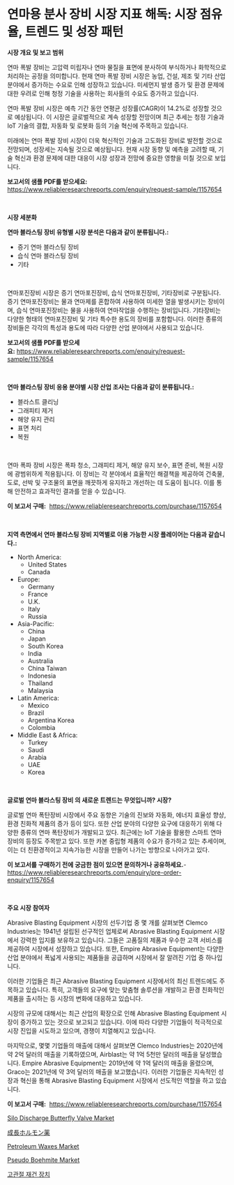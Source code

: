 <p><h1>연마용 분사 장비 시장 지표 해독: 시장 점유율, 트렌드 및 성장 패턴</h1></p><p><strong>시장 개요 및 보고 범위</strong></p>
<p><p>연마 폭발 장비는 고압력 미립자나 연마 물질을 표면에 분사하여 부식하거나 화학적으로 처리하는 공정을 의미합니다. 현재 연마 폭발 장비 시장은 농업, 건설, 제조 및 기타 산업 분야에서 증가하는 수요로 인해 성장하고 있습니다. 미세먼지 발생 증가 및 환경 문제에 대한 우려로 인해 청정 기술을 사용하는 회사들의 수요도 증가하고 있습니다.</p><p>연마 폭발 장비 시장은 예측 기간 동안 연평균 성장률(CAGR)이 14.2%로 성장할 것으로 예상됩니다. 이 시장은 글로벌적으로 계속 성장할 전망이며 최근 추세는 청정 기술과 IoT 기술의 결합, 자동화 및 로봇화 등의 기술 혁신에 주목하고 있습니다.</p><p>미래에는 연마 폭발 장비 시장이 더욱 혁신적인 기술과 고도화된 장비로 발전할 것으로 전망되며, 성장세는 지속될 것으로 예상됩니다. 현재 시장 동향 및 예측을 고려할 때, 기술 혁신과 환경 문제에 대한 대응이 시장 성장과 전망에 중요한 영향을 미칠 것으로 보입니다.</p></p>
<p><strong>보고서의 샘플 PDF를 받으세요:</strong> <a href="https://www.reliableresearchreports.com/enquiry/request-sample/1157654">https://www.reliableresearchreports.com/enquiry/request-sample/1157654</a></p>
<p>&nbsp;</p>
<p><strong>시장 세분화</strong></p>
<p><strong>연마 블라스팅 장비 유형별 시장 분석은 다음과 같이 분류됩니다.:</strong></p>
<p><ul><li>증기 연마 블라스팅 장비</li><li>습식 연마 블라스팅 장비</li><li>기타</li></ul></p>
<p>&nbsp;</p>
<p><p>연마포진장비 시장은 증기 연마포진장비, 습식 연마포진장비, 기타장비로 구분됩니다. 증기 연마포진장비는 물과 연마제를 혼합하여 사용하여 미세한 열을 발생시키는 장비이며, 습식 연마포진장비는 물을 사용하여 연마작업을 수행하는 장비입니다. 기타장비는 다양한 형태의 연마포진장비 및 기타 특수한 용도의 장비를 포함합니다. 이러한 종류의 장비들은 각각의 특성과 용도에 따라 다양한 산업 분야에서 사용되고 있습니다.</p></p>
<p><strong>보고서의 샘플 PDF를 받으세요:</strong>&nbsp;<a href="https://www.reliableresearchreports.com/enquiry/request-sample/1157654">https://www.reliableresearchreports.com/enquiry/request-sample/1157654</a></p>
<p>&nbsp;</p>
<p><strong> 연마 블라스팅 장비 응용 분야별 시장 산업 조사는 다음과 같이 분류됩니다.:</strong></p>
<p><ul><li>블라스트 클리닝</li><li>그래피티 제거</li><li>해양 유지 관리</li><li>표면 처리</li><li>복원</li></ul></p>
<p>&nbsp;</p>
<p><p>연마 폭파 장비 시장은 폭파 청소, 그래피티 제거, 해양 유지 보수, 표면 준비, 복원 시장에 광범위하게 적용됩니다. 이 장비는 각 분야에서 효율적인 해결책을 제공하여 건축물, 도로, 선박 및 구조물의 표면을 깨끗하게 유지하고 개선하는 데 도움이 됩니다. 이를 통해 안전하고 효과적인 결과를 얻을 수 있습니다.</p></p>
<p><strong>이 보고서 구매:</strong>&nbsp; <a href="https://www.reliableresearchreports.com/purchase/1157654">https://www.reliableresearchreports.com/purchase/1157654</a></p>
<p>&nbsp;</p>
<p><strong>지역 측면에서 연마 블라스팅 장비 지역별로 이용 가능한 시장 플레이어는 다음과 같습니다.:</strong></p>
<p><ul>
    <li>
        North America:
        <ul>
            <li>United States</li>
            <li>Canada</li>
        </ul>
    </li>
    <li>
        Europe:
        <ul>
            <li>Germany</li>
            <li>France</li>
            <li>U.K.</li>
            <li>Italy</li>
            <li>Russia</li>
        </ul>
    </li>
    <li>
        Asia-Pacific:
        <ul>
            <li>China</li>
            <li>Japan</li>
            <li>South Korea</li>
            <li>India</li>
            <li>Australia</li>
            <li>China Taiwan</li>
            <li>Indonesia</li>
            <li>Thailand</li>
            <li>Malaysia</li>
        </ul>
    </li>
    <li>
        Latin America:
        <ul>
            <li>Mexico</li>
            <li>Brazil</li>
            <li>Argentina Korea</li>
            <li>Colombia</li>
        </ul>
    </li>
    <li>
        Middle East & Africa:
        <ul>
            <li>Turkey</li>
            <li>Saudi</li>
            <li>Arabia</li>
            <li>UAE</li>
            <li>Korea</li>
        </ul>
    </li>
    </ul></p>
<p>&nbsp;</p>
<p><strong>글로벌 연마 블라스팅 장비 의 새로운 트렌드는 무엇입니까? 시장?</strong></p>
<p><p>글로벌 연마 폭탄장비 시장에서 주요 동향은 기술의 진보와 자동화, 에너지 효율성 향상, 환경 친화적 제품의 증가 등이 있다. 또한 산업 분야의 다양한 요구에 대응하기 위해 다양한 종류의 연마 폭탄장비가 개발되고 있다. 최근에는 IoT 기술을 활용한 스마트 연마 장비의 등장도 주목받고 있다. 또한 카본 중립형 제품의 수요가 증가하고 있는 추세이며, 이는 더 친환경적이고 지속가능한 시장을 만들어 나가는 방향으로 나아가고 있다.</p></p>
<p><strong>이 보고서를 구매하기 전에 궁금한 점이 있으면 문의하거나 공유하세요.</strong>- <a href="https://www.reliableresearchreports.com/enquiry/pre-order-enquiry/1157654">https://www.reliableresearchreports.com/enquiry/pre-order-enquiry/1157654</a></p>
<p>&nbsp;</p>
<p><strong>주요 시장 참여자</strong></p>
<p><p>Abrasive Blasting Equipment 시장의 선두기업 중 몇 개를 살펴보면 Clemco Industries는 1941년 설립된 선구적인 업체로써 Abrasive Blasting Equipment 시장에서 강력한 입지를 보유하고 있습니다. 그들은 고품질의 제품과 우수한 고객 서비스를 제공하여 시장에서 성장하고 있습니다. 또한, Empire Abrasive Equipment는 다양한 산업 분야에서 폭넓게 사용되는 제품들을 공급하며 시장에서 잘 알려진 기업 중 하나입니다.</p><p>이러한 기업들은 최근 Abrasive Blasting Equipment 시장에서의 최신 트렌드에도 주목하고 있습니다. 특히, 고객들의 요구에 맞는 맞춤형 솔루션을 개발하고 환경 친화적인 제품을 출시하는 등 시장의 변화에 대응하고 있습니다.</p><p>시장의 규모에 대해서는 최근 산업의 확장으로 인해 Abrasive Blasting Equipment 시장이 증가하고 있는 것으로 보고되고 있습니다. 이에 따라 다양한 기업들이 적극적으로 시장 진입을 시도하고 있으며, 경쟁이 치열해지고 있습니다.</p><p>마지막으로, 몇몇 기업들의 매출에 대해서 살펴보면 Clemco Industries는 2020년에 약 2억 달러의 매출을 기록하였으며, Airblast는 약 1억 5천만 달러의 매출을 달성했습니다. Empire Abrasive Equipment는 2019년에 약 1억 달러의 매출을 올렸으며, Graco는 2021년에 약 3억 달러의 매출을 보고했습니다. 이러한 기업들은 지속적인 성장과 혁신을 통해 Abrasive Blasting Equipment 시장에서 선도적인 역할을 하고 있습니다.</p></p>
<p><strong>이 보고서 구매:</strong>&nbsp;&nbsp;<a href="https://www.reliableresearchreports.com/purchase/1157654">https://www.reliableresearchreports.com/purchase/1157654</a></p>
<p><p><a href="https://gamy-alyssum-396.notion.site/Silo-Discharge-Butterfly-Valve-Market-Offer-Valuable-Insights-into-Market-Size-Market-Share-Market-7b1844bb2317438380afc91127fd7d5d">Silo Discharge Butterfly Valve Market</a></p><p><a href="https://github.com/cnnriuez22368/Market-Research-Report-List-1/blob/main/8609240191028.md">成長ホルモン薬</a></p><p><a href="https://github.com/Krish2023na/Market-Research-Report-List-3/blob/main/petroleum-waxes-market.md">Petroleum Waxes Market</a></p><p><a href="https://github.com/RickHolmes3/Market-Research-Report-List-3/blob/main/pseudo-boehmite-market.md">Pseudo Boehmite Market</a></p><p><a href="https://github.com/crfsywufhm81415/Market-Research-Report-List-1/blob/main/3943768190872.md">고관절 재건 장치</a></p></p>
